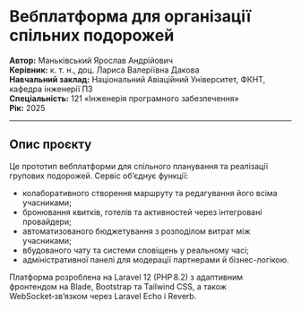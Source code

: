 # Вебплатформа для організації спільних подорожей

**Автор:** Маньківський Ярослав Андрійович  
**Керівник:** к. т. н., доц. Лариса Валеріївна Дакова  
**Навчальний заклад:** Національний Авіаційний Університет, ФКНТ, кафедра інженерії ПЗ  
**Спеціальність:** 121 «Інженерія програмного забезпечення»  
**Рік:** 2025  

---

## Опис проєкту  
Це прототип вебплатформи для спільного планування та реалізації групових подорожей. Сервіс об’єднує функції:
- колаборативного створення маршруту та редагування його всіма учасниками;  
- бронювання квитків, готелів та активностей через інтегровані провайдери;  
- автоматизованого бюджетування з розподілом витрат між учасниками;  
- вбудованого чату та системи сповіщень у реальному часі;  
- адміністративної панелі для модерації партнерами й бізнес-логікою.

Платформа розроблена на Laravel 12 (PHP 8.2) з адаптивним фронтендом на Blade, Bootstrap та Tailwind CSS, а також WebSocket‑зв’язком через Laravel Echo і Reverb.
